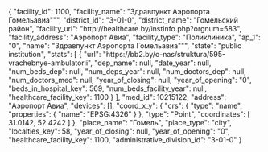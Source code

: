 {
    "facility_id": 1100,
    "facility_name": "Здравпункт Аэропорта Гомельавиа\"\"",
    "district_id": "3-01-0",
    "district_name": "Гомельский район",
    "facility_url": "http:\/\/healthcare.by\/instinfo.php?orgnum=583",
    "facility_address": "Аэропорт Авиа",
    "facility_type": "Поликлиника",
    "ap_1": "0",
    "name": "Здравпункт Аэропорта Гомельавиа\"\"",
    "state": "public institution",
    "stats": [
        {
            "url": "https:\/\/bb2.by\/o-nas\/struktura\/595-vrachebnye-ambulatorii",
            "dep_name": null,
            "date_year": null,
            "num_beds_dep": null,
            "num_deps_year": null,
            "num_doctors_dep": null,
            "num_doctors_med": null,
            "year_of_closing": null,
            "year_of_opening": "0",
            "beds_in_hospital_key": 569,
            "num_beds_facility_year": null,
            "healthcare_facility_key": 1100
        }
    ],
    "med_id": 10215122,
    "address": "Аэропорт Авиа",
    "devices": [],
    "coord_x_y": {
        "crs": {
            "type": "name",
            "properties": {
                "name": "EPSG:4326"
            }
        },
        "type": "Point",
        "coordinates": [
            31.0142,
            52.4242
        ]
    },
    "place_name": "Гомель",
    "place_type": "city",
    "localties_key": 58,
    "year_of_closing": null,
    "year_of_opening": "0",
    "healthcare_facility_key": 1100,
    "administrative_division_id": "3-01-0"
}